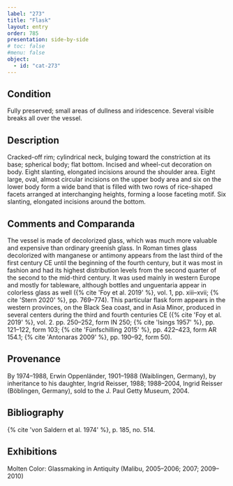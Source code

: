 ```yaml
---
label: "273"
title: "Flask"
layout: entry
order: 785
presentation: side-by-side
# toc: false
#menu: false 
object:
  - id: "cat-273"
---
```


## Condition

Fully preserved; small areas of dullness and iridescence. Several visible breaks all over the vessel.

## Description

Cracked-off rim; cylindrical neck, bulging toward the constriction at its base; spherical body; flat bottom. Incised and wheel-cut decoration on body. Eight slanting, elongated incisions around the shoulder area. Eight large, oval, almost circular incisions on the upper body area and six on the lower body form a wide band that is filled with two rows of rice-shaped facets arranged at interchanging heights, forming a loose faceting motif. Six slanting, elongated incisions around the bottom.

## Comments and Comparanda

The vessel is made of decolorized glass, which was much more valuable and expensive than ordinary greenish glass. In Roman times glass decolorized with manganese or antimony appears from the last third of the first century CE until the beginning of the fourth century, but it was most in fashion and had its highest distribution levels from the second quarter of the second to the mid-third century. It was used mainly in western Europe and mostly for tableware, although bottles and unguentaria appear in colorless glass as well ({% cite 'Foy et al. 2019' %}, vol. 1, pp. xiii–xvii; {% cite 'Stern 2020' %}, pp. 769–774). This particular flask form appears in the western provinces, on the Black Sea coast, and in Asia Minor, produced in several centers during the third and fourth centuries CE ({% cite 'Foy et al. 2019' %}, vol. 2. pp. 250–252, form IN 250; {% cite 'Isings 1957' %}, pp. 121–122, form 103; {% cite 'Fünfschilling 2015' %}, pp. 422–423, form AR 154.1; {% cite 'Antonaras 2009' %}, pp. 190–92, form 50).

## Provenance

By 1974–1988, Erwin Oppenländer, 1901–1988 (Waiblingen, Germany), by inheritance to his daughter, Ingrid Reisser, 1988; 1988–2004, Ingrid Reisser (Böblingen, Germany), sold to the J. Paul Getty Museum, 2004.

## Bibliography

{% cite 'von Saldern et al. 1974' %}, p. 185, no. 514.

## Exhibitions

Molten Color: Glassmaking in Antiquity (Malibu, 2005–2006; 2007; 2009–2010)
